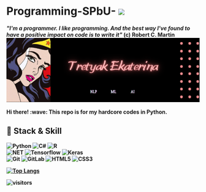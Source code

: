 # Programming-SPbU-  <img src="https://uploads-ssl.webflow.com/5dd5b1adcd567c62a35dffb8/5e6796fdb8d9bb603797f20d_GXBKL-A6A1EJJLTS.gif" width="50px">
<b>*"I'm a programmer. I like programming. And the best way I've found to have a positive impact on code is to write it"* (c) Robert C. Martin </br>
[![Header](https://github.com/ekaterinatretyak/Programming-SPbU-/blob/main/Ekaterina%20tretyak.png "Header")](https://some-url.dev/)
<p>Hi there! :wave: This repo is for my hardcore codes in Python. </p>

## :hammer: Stack & Skill
<b>
  <img alt="Python" src="https://img.shields.io/badge/-Python-3776AB?style=flat-square&logo=python&logoColor=white" /> 
  <img alt="C#" src="https://img.shields.io/badge/-C%23-239120?style=flat-square&logo=c-sharp&logoColor=white" />
  <img alt="R" src="https://img.shields.io/badge/-R-4479A1?style=flat-square&logo=r&logoColor=black&textColor=white" /><br>
  <b>
  <img alt="NET" src="https://img.shields.io/badge/-.NET-5C2D91?style=flat-square&logo=%2ENET&logoColor=white" /> 
  <img alt="Tensorflow" src="https://img.shields.io/badge/-Tensorflow-FF6F00?style=flat-square&logo=tensorflow&logoColor=white" />
  <img alt="Keras" src = https://img.shields.io/badge/-Keras-41CD52?style=flat-square&logo=Keras&logoColor=white />
    <br>
    <b>
  <img alt="Git" src="https://img.shields.io/badge/-git-F05032?style=flat-square&logo=git&logoColor=white" />
  <img alt="GitLab" src="https://camo.githubusercontent.com/83cdbef7b21caf17793643cc4643ac78d19ad2ae/68747470733a2f2f696d672e736869656c64732e696f2f62616467652f2d4769744c61622d4643413132313f7374796c653d666c61742d737175617265266c6f676f3d6769746c6162" />
  <img alt="HTML5" src="https://img.shields.io/badge/-HTML5-E34F26?style=flat-square&logo=html5&logoColor=white" />
  <img alt="CSS3" src="https://img.shields.io/badge/-CSS3-1572B6?style=flat-square&logo=css3" />
      <br>

[![Top Langs](https://github-readme-stats.vercel.app/api/top-langs/?username=ekaterinatretyak&layout=compact&theme=radical)](https://github.com/anuraghazra/github-readme-stats)

![visitors](https://visitor-badge.glitch.me/badge?page_id=https://github.com/ekaterinatretyak)
